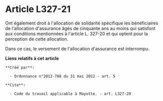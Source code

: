 # Article L327-21

Ont également droit à l'allocation de solidarité spécifique les bénéficiaires de l'allocation d'assurance âgés de cinquante
ans au moins qui satisfont aux conditions mentionnées à l'article L. 327-20 et qui optent pour la perception de cette
allocation. 

Dans ce cas, le versement de l'allocation d'assurance est interrompu.

**Liens relatifs à cet article**

	**Créé par**:

	  - Ordonnance n°2012-788 du 31 mai 2012 - art. 5

	**Cite**:

	  - Code du travail applicable à Mayotte. - art. L327-20
